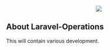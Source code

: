 <p align="center"><img src="https://laravel.com/assets/img/components/logo-laravel.svg"></p>


## About Laravel-Operations

This will contain various development.